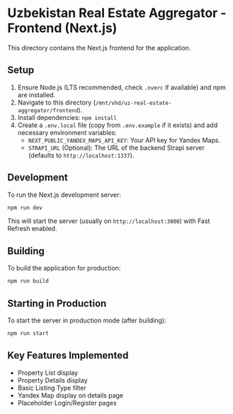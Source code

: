 # Uzbekistan Real Estate Aggregator - Frontend (Next.js)

This directory contains the Next.js frontend for the application.

## Setup

1.  Ensure Node.js (LTS recommended, check `.nvmrc` if available) and npm are installed.
2.  Navigate to this directory (`/mnt/vhd/uz-real-estate-aggregator/frontend`).
3.  Install dependencies: `npm install`
4.  Create a `.env.local` file (copy from `.env.example` if it exists) and add necessary environment variables:
    *   `NEXT_PUBLIC_YANDEX_MAPS_API_KEY`: Your API key for Yandex Maps.
    *   `STRAPI_URL` (Optional): The URL of the backend Strapi server (defaults to `http://localhost:1337`).

## Development

To run the Next.js development server:

```bash
npm run dev
```

This will start the server (usually on `http://localhost:3000`) with Fast Refresh enabled.

## Building

To build the application for production:

```bash
npm run build
```

## Starting in Production

To start the server in production mode (after building):

```bash
npm run start
```

## Key Features Implemented

*   Property List display
*   Property Details display
*   Basic Listing Type filter
*   Yandex Map display on details page
*   Placeholder Login/Register pages

